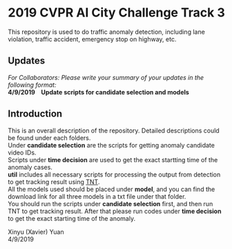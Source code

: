 # 2019 CVPR AI City Challenge Track 3
This repository is used to do traffic anomaly detection, including lane violation, traffic accident, emergency stop on highway, etc.

## Updates
*For Collaborators: Please write your summary of your updates in the following format:*  
**4/9/2019&emsp;Update scripts for candidate selection and models**

## Introduction
This is an overall description of the repository. Detailed descriptions could be found under each folders.  
Under **candidate selection** are the scripts for getting anomaly candidate video IDs.  
Scripts under **time decision** are used to get the exact startting time of the anomaly cases.  
**util** includes all necessary scripts for processing the output from detection to get tracking result using [TNT][1].  
All the models used should be placed under **model**, and you can find the download link for all three models in a txt file under that folder.  
You should run the scripts under **candidate selection** first, and then run TNT to get tracking result. After that please run codes under **time decision** to get the exact starting time of the anomaly.   

Xinyu (Xavier) Yuan  
4/9/2019

[1]: https://github.com/GaoangW/TNT
